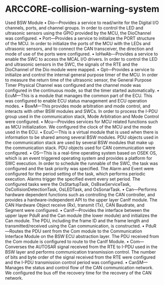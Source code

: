 # ARCCORE-collision-warning-system

Used BSW Module
•	Dio—Provides a service to read/write for the Digital I/O channels, ports, and channel groups. In order to control the LED and ultrasonic sensors using the GPIO provided by the MCU, the DioChannel was configured.
•	Port—Provides a service to initialize the PORT structure of the MCU. In order to initialize the ports of the MCU with the LEDs and ultrasonic sensors, and to connect the CAN transceiver, the direction and mode of use of the ports were configured.
•	IoHwAb—Provides a service to enable the SWC to access the MCAL I/O drivers. In order to control the LED and ultrasonic sensors in the SWC, the signals of the RTE and the DioChannel of the Dio module were mapped.
•	Gpt—Provides a service to initialize and control the internal general purpose timer of the MCU. In order to measure the return time of the ultrasonic sensor, the General Purpose Timer Physical Channel was configured and the channel mode was configured in the continuous mode, so that the timer started automatically.
•	EcuM—This is a module that manages the common part of the ECU. This was configured to enable ECU status management and ECU operation modes.
•	BswM—This provides mode arbitration and mode control, and interacts with other BSW modules and SWCs. In order to process the I-PDU group used in the communication stack, Mode Arbitration and Mode Control were configured.
•	Mcu—Provides services for MCU related functions such as MCU initialization. We configured the clock of the MCU and the mode used in the ECU.
•	EcuC—This is a virtual module that is used when there is information to be shared among several BSW modules. PDU objects used in the communication stack are used by several BSW modules that make up the communication stack. PDU objects used for CAN communication were configured.
•	OS—This is a real-time operating system based on OSEK OS, which is an event triggered operating system and provides a platform for SWC execution. In order to schedule the runnable of the SWC, the task was configured and the task priority was specified. The Alarm and Event were configured for the period setting of the task, which performs periodic execution. Alarms trigger the specified event every set period. The configured tasks were the OsStartupTask, OsBswServiceTask, OsCollisionDetectionTask, OsLEDTask, and OsSonarTask.
•	Can—Performs hardware dependent functions such as controlling the CAN controller, and provides a hardware-independent API to the upper layer CanIf module. The CAN Hardware Object receive (Rx), transmit (Tx), CAN Baudrate, and Segment were configured.
•	CanIf—Provides the interface between the upper layer PduR and the Can module (the lower module) and initializes the Can module. The PDU, including the frame ID and the frame length and transmitted/received using the Can communication, is constructed.
•	PduR—Routes the PDU sent from the Com module to the Communication Interface Module on the BSW ECU abstraction layer. The PDU received from the Com module is configured to route to the CanIf Module.
•	Com—Converses the AUTOSAR signal received from the RTE to I-PDU used in the BSW layer and performs communication transmission control. The number of bits and byte order of the signal received from the RTE were configured and the I-PDU transmission control period was configured.
•	CanSM—Manages the status and control flow of the CAN communication network. We configured the bus off the recovery time for the recovery of the CAN network.
